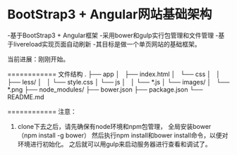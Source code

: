 BootStrap3 + Angular网站基础架构
============
-基于BootStrap3 + Angular框架
-采用bower和gulp实行包管理和文件管理
-基于livereload实现页面自动刷新
-其目标是做一个单页网站的基础框架。

当前进展：刚刚开始。

============
文件结构
    .
    ├── app
    │   ├── index.html
    │   └── css
    │   │   ├── less/
    │   │   └── style.css
    │   └── js
    │   │   └── *.js
    │   └── images/
    │       └── *.png
    ├── node_modules/
    ├── bower.json
    ├── package.json
    └── README.md

============
注意：

1. clone下去之后，请先确保有node环境和npm包管理，
   全局安装bower（npm install -g bower）
   然后执行npm install和bower install命令，以便对环境进行初始化。
   之后就可以用gulp来启动服务器进行查看和调试了。
   

